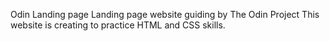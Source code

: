 Odin Landing page
Landing page website guiding by The Odin Project This website is creating to practice HTML and CSS skills.